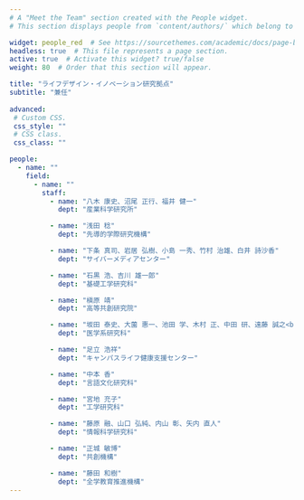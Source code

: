 ```yaml
---
# A "Meet the Team" section created with the People widget.
# This section displays people from `content/authors/` which belong to the `user_groups` below.

widget: people_red  # See https://sourcethemes.com/academic/docs/page-builder/
headless: true  # This file represents a page section.
active: true  # Activate this widget? true/false
weight: 80  # Order that this section will appear.

title: "ライフデザイン・イノベーション研究拠点"
subtitle: "兼任"
  
advanced:
 # Custom CSS. 
 css_style: ""
 # CSS class.
 css_class: ""

people:
  - name: ""
    field: 
      - name: ""
        staff:
          - name: "八木 康史、沼尾 正行、福井 健一"
            dept: "産業科学研究所"

          - name: "浅田 稔"
            dept: "先導的学際研究機構"

          - name: "下条 真司、岩居 弘樹、小島 一秀、竹村 治雄、白井 詩沙香"
            dept: "サイバーメディアセンター"

          - name: "石黒 浩、吉川 雄一郎"
            dept: "基礎工学研究科" 

          - name: "槇原 靖"
            dept: "高等共創研究院"

          - name: "坂田 泰史、大薗 惠一、池田 学、木村 正、中田 研、遠藤 誠之<br>武田 理宏、金本 隆司、横山 光樹、近田 彰治、小笠原 一生"
            dept: "医学系研究科"

          - name: "足立 浩祥"
            dept: "キャンパスライフ健康支援センター"

          - name: "中本 香"
            dept: "言語文化研究科"

          - name: "宮地 充子"
            dept: "工学研究科"

          - name: "藤原 融、山口 弘純、内山 彰、矢内 直人"
            dept: "情報科学研究科"

          - name: "正城 敏博"
            dept: "共創機構"

          - name: "藤田 和樹"
            dept: "全学教育推進機構"
---
```


